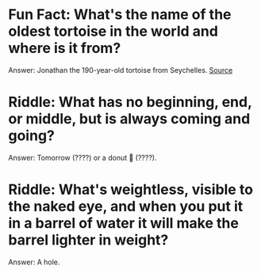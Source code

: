# Fun Fact: What's the name of the oldest tortoise in the world and where is it from?

Answer: Jonathan the 190-year-old tortoise from Seychelles. 
[Source](https://www.smithsonianmag.com/smart-news/at-190-jonathan-the-tortoise-is-the-worlds-oldest-living-land-animal-180979514/)



# Riddle: What has no beginning, end, or middle, but is always coming and going?

Answer: Tomorrow (????) or a donut 🍩 (????).



# Riddle: What's weightless, visible to the naked eye, and when you put it in a barrel of water it will make the barrel lighter in weight?

Answer: A hole.
